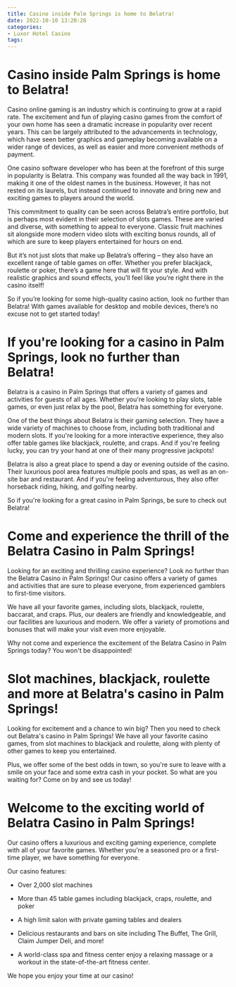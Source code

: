 ```yaml
---
title: Casino inside Palm Springs is home to Belatra!
date: 2022-10-10 13:20:28
categories:
- Luxor Hotel Casino
tags:
---
```



#  Casino inside Palm Springs is home to Belatra!

Casino online gaming is an industry which is continuing to grow at a rapid rate. The excitement and fun of playing casino games from the comfort of your own home has seen a dramatic increase in popularity over recent years. This can be largely attributed to the advancements in technology, which have seen better graphics and gameplay becoming available on a wider range of devices, as well as easier and more convenient methods of payment.

One casino software developer who has been at the forefront of this surge in popularity is Belatra. This company was founded all the way back in 1991, making it one of the oldest names in the business. However, it has not rested on its laurels, but instead continued to innovate and bring new and exciting games to players around the world.

This commitment to quality can be seen across Belatra’s entire portfolio, but is perhaps most evident in their selection of slots games. These are varied and diverse, with something to appeal to everyone. Classic fruit machines sit alongside more modern video slots with exciting bonus rounds, all of which are sure to keep players entertained for hours on end.

But it’s not just slots that make up Belatra’s offering – they also have an excellent range of table games on offer. Whether you prefer blackjack, roulette or poker, there’s a game here that will fit your style. And with realistic graphics and sound effects, you’ll feel like you’re right there in the casino itself!

So if you’re looking for some high-quality casino action, look no further than Belatra! With games available for desktop and mobile devices, there’s no excuse not to get started today!

#  If you're looking for a casino in Palm Springs, look no further than Belatra!

Belatra is a casino in Palm Springs that offers a variety of games and activities for guests of all ages. Whether you're looking to play slots, table games, or even just relax by the pool, Belatra has something for everyone.

One of the best things about Belatra is their gaming selection. They have a wide variety of machines to choose from, including both traditional and modern slots. If you're looking for a more interactive experience, they also offer table games like blackjack, roulette, and craps. And if you're feeling lucky, you can try your hand at one of their many progressive jackpots!

Belatra is also a great place to spend a day or evening outside of the casino. Their luxurious pool area features multiple pools and spas, as well as an on-site bar and restaurant. And if you're feeling adventurous, they also offer horseback riding, hiking, and golfing nearby.

So if you're looking for a great casino in Palm Springs, be sure to check out Belatra!

#  Come and experience the thrill of the Belatra Casino in Palm Springs!

Looking for an exciting and thrilling casino experience? Look no further than the Belatra Casino in Palm Springs! Our casino offers a variety of games and activities that are sure to please everyone, from experienced gamblers to first-time visitors.

We have all your favorite games, including slots, blackjack, roulette, baccarat, and craps. Plus, our dealers are friendly and knowledgeable, and our facilities are luxurious and modern. We offer a variety of promotions and bonuses that will make your visit even more enjoyable.

Why not come and experience the excitement of the Belatra Casino in Palm Springs today? You won't be disappointed!

#  Slot machines, blackjack, roulette and more at Belatra's casino in Palm Springs!

Looking for excitement and a chance to win big? Then you need to check out Belatra's casino in Palm Springs! We have all your favorite casino games, from slot machines to blackjack and roulette, along with plenty of other games to keep you entertained.

 Plus, we offer some of the best odds in town, so you're sure to leave with a smile on your face and some extra cash in your pocket. So what are you waiting for? Come on by and see us today!

#  Welcome to the exciting world of Belatra Casino in Palm Springs!

Our casino offers a luxurious and exciting gaming experience, complete with all of your favorite games. Whether you're a seasoned pro or a first-time player, we have something for everyone.

Our casino features:

- Over 2,000 slot machines

- More than 45 table games
including blackjack, craps, roulette, and poker

- A high limit salon with private gaming tables and dealers

- Delicious restaurants and bars on site
including The Buffet, The Grill, Claim Jumper Deli, and more!

- A world-class spa and fitness center
enjoy a relaxing massage or a workout in the state-of-the-art fitness center.

We hope you enjoy your time at our casino!